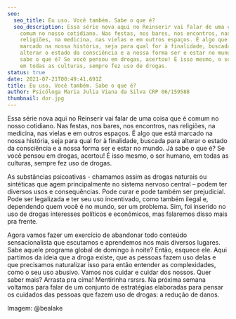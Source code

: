 ```yaml
---
seo:
  seo_title: Eu uso. Você também. Sabe o que é?
  seo_description: Essa série nova aqui no Reinserir vai falar de uma coisa que é
    comum no nosso cotidiano. Nas festas, nos bares, nos encontros, nas
    religiões, na medicina, nas vielas e em outros espaços. É algo que está
    marcado na nossa história, seja para qual for à finalidade, buscada para
    alterar o estado da consciência e a nossa forma ser e estar no mundo. Já
    sabe o que é? Se você pensou em drogas, acertou! É isso mesmo, o ser humano,
    em todas as culturas, sempre fez uso de drogas.
status: true
date: 2021-07-21T00:49:41.691Z
title: Eu uso. Você também. Sabe o que é?
author: Psicóloga Maria Julia Viana da Silva CRP 06/159588
thumbnail: dor.jpg
---
```

<!--StartFragment-->

Essa série nova aqui no Reinserir vai falar de uma coisa que é comum no nosso cotidiano. Nas festas, nos bares, nos encontros, nas religiões, na medicina, nas vielas e em outros espaços. É algo que está marcado na nossa história, seja para qual for à finalidade, buscada para alterar o estado da consciência e a nossa forma ser e estar no mundo. Já sabe o que é? Se você pensou em drogas, acertou! É isso mesmo, o ser humano, em todas as culturas, sempre fez uso de drogas.

As substâncias psicoativas - chamamos assim as drogas naturais ou sintéticas que agem principalmente no sistema nervoso central – podem ter diversos usos e consequências. Pode curar e pode também ser prejudicial. Pode ser legalizada e ter seu uso incentivado, como também ilegal e, dependendo quem você é no mundo, ser um problema. Sim, foi inserido no uso de drogas interesses políticos e econômicos, mas falaremos disso mais pra frente.

Agora vamos fazer um exercício de abandonar todo conteúdo sensacionalista que escutamos e aprendemos nos mais diversos lugares. Sabe aquele programa global de domingo à noite? Então, esquece ele. Aqui partimos da ideia que a droga existe, que as pessoas fazem uso delas e que precisamos naturalizar isso para então entender as complexidades, como o seu uso abusivo. Vamos nos cuidar e cuidar dos nossos. Quer saber mais? Arrasta pra cima! Mentirinha rsrsrs. Na próxima semana voltamos para falar de um conjunto de estratégias elaboradas para pensar os cuidados das pessoas que fazem uso de drogas: a redução de danos.

Imagem: @bealake

<!--EndFragment-->